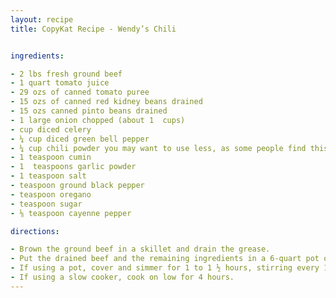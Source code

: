 ```yaml
---
layout: recipe
title: CopyKat Recipe - Wendy’s Chili


ingredients:

- 2 lbs fresh ground beef
- 1 quart tomato juice
- 29 ozs of canned tomato puree
- 15 ozs of canned red kidney beans drained
- 15 ozs canned pinto beans drained
- 1 large onion chopped (about 1  cups)
- cup diced celery
- ¼ cup diced green bell pepper
- ¼ cup chili powder you may want to use less, as some people find this is too much
- 1 teaspoon cumin
- 1  teaspoons garlic powder
- 1 teaspoon salt
- teaspoon ground black pepper
- teaspoon oregano
- teaspoon sugar
- ⅛ teaspoon cayenne pepper

directions:

- Brown the ground beef in a skillet and drain the grease.
- Put the drained beef and the remaining ingredients in a 6-quart pot or slow cooker and stir to combine.
- If using a pot, cover and simmer for 1 to 1 ½ hours, stirring every 15 minutes.
- If using a slow cooker, cook on low for 4 hours.
---
```


